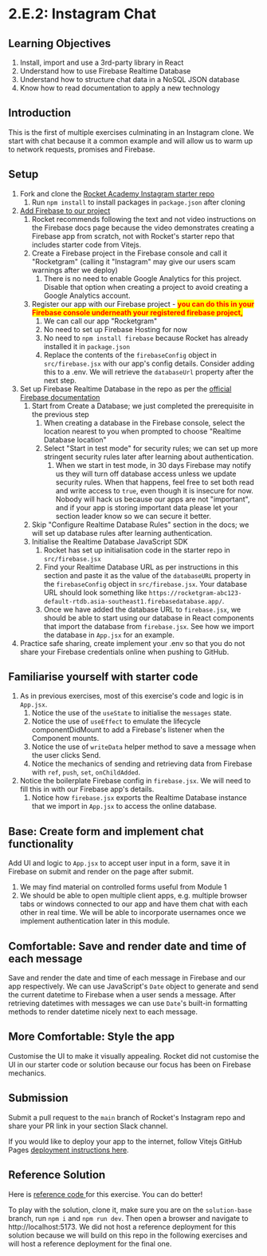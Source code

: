 # 2.E.2: Instagram Chat

## Learning Objectives

1. Install, import and use a 3rd-party library in React
2. Understand how to use Firebase Realtime Database
3. Understand how to structure chat data in a NoSQL JSON database
4. Know how to read documentation to apply a new technology

## Introduction

This is the first of multiple exercises culminating in an Instagram clone. We start with chat because it a common example and will allow us to warm up to network requests, promises and Firebase.

## Setup

1. Fork and clone the [Rocket Academy Instagram starter repo](https://github.com/rocketacademy/instagram-3.2)
   1. Run `npm install` to install packages in `package.json` after cloning
2. [Add Firebase to our project](https://firebase.google.com/docs/web/setup)
   1. Rocket recommends following the text and not video instructions on the Firebase docs page because the video demonstrates creating a Firebase app from scratch, not with Rocket's starter repo that includes starter code from Vitejs.
   2. Create a Firebase project in the Firebase console and call it "Rocketgram" (calling it "Instagram" may give our users scam warnings after we deploy)
      1. There is no need to enable Google Analytics for this project. Disable that option when creating a project to avoid creating a Google Analytics account.
   3. Register our app with our Firebase project - <mark style="color:red;">**you can do this in your Firebase console underneath your registered firebase project,**</mark>&#x20;
      1. We can call our app "Rocketgram"
      2. No need to set up Firebase Hosting for now
      3. No need to `npm install firebase` because Rocket has already installed it in `package.json`
      4. Replace the contents of the `firebaseConfig` object in `src/firebase.jsx` with our app's config details. Consider adding this to a .env. We will retrieve the `databaseUrl` property after the next step.
3. Set up Firebase Realtime Database in the repo as per the [official Firebase documentation](https://firebase.google.com/docs/database/web/start)
   1. Start from Create a Database; we just completed the prerequisite in the previous step
      1. When creating a database in the Firebase console, select the location nearest to you when prompted to choose "Realtime Database location"
      2. Select "Start in test mode" for security rules; we can set up more stringent security rules later after learning about authentication.
         1. When we start in test mode, in 30 days Firebase may notify us they will turn off database access unless we update security rules. When that happens, feel free to set both read and write access to `true`, even though it is insecure for now. Nobody will hack us because our apps are not "important", and if your app is storing important data please let your section leader know so we can secure it better.
   2. Skip "Configure Realtime Database Rules" section in the docs; we will set up database rules after learning authentication.
   3. Initialise the Realtime Database JavaScript SDK
      1. Rocket has set up initialisation code in the starter repo in `src/firebase.jsx`
      2. Find your Realtime Database URL as per instructions in this section and paste it as the value of the `databaseURL` property in the `firebaseConfig` object in `src/firebase.jsx`. Your database URL should look something like `https://rocketgram-abc123-default-rtdb.asia-southeast1.firebasedatabase.app/`.
      3. Once we have added the database URL to `firebase.jsx`, we should be able to start using our database in React components that import the database from `firebase.jsx`. See how we import the database in `App.jsx` for an example.
4. Practice safe sharing, create implement your .env so that you do not share your Firebase credentials online when pushing to GitHub.

## Familiarise yourself with starter code

1. As in previous exercises, most of this exercise's code and logic is in `App.jsx`.
   1. Notice the use of the `useState` to initialise the `messages` state.
   2. Notice the use of `useEffect` to emulate the lifecycle componentDidMount to add a Firebase's listener when the Component mounts.
   3. Notice the use of `writeData` helper method to save a message when the user clicks Send.
   4. Notice the mechanics of sending and retrieving data from Firebase with `ref`, `push`, `set`, `onChildAdded`.
2. Notice the boilerplate Firebase config in `firebase.jsx`. We will need to fill this in with our Firebase app's details.
   1. Notice how `firebase.jsx` exports the Realtime Database instance that we import in `App.jsx` to access the online database.

## Base: Create form and implement chat functionality

Add UI and logic to `App.jsx` to accept user input in a form, save it in Firebase on submit and render on the page after submit.&#x20;

1. We may find material on controlled forms useful from Module 1
2. We should be able to open multiple client apps, e.g. multiple browser tabs or windows connected to our app and have them chat with each other in real time. We will be able to incorporate usernames once we implement authentication later in this module.

## Comfortable: Save and render date and time of each message

Save and render the date and time of each message in Firebase and our app respectively. We can use JavaScript's `Date` object to generate and send the current datetime to Firebase when a user sends a message. After retrieving datetimes with messages we can use `Date`'s built-in formatting methods to render datetime nicely next to each message.

## More Comfortable: Style the app

Customise the UI to make it visually appealing. Rocket did not customise the UI in our starter code or solution because our focus has been on Firebase mechanics.

## Submission

Submit a pull request to the `main` branch of Rocket's Instagram repo and share your PR link in your section Slack channel.

If you would like to deploy your app to the internet, follow Vitejs GitHub Pages [deployment instructions here](https://vitejs.dev/guide/static-deploy.html).

## Reference Solution

Here is [reference code ](https://github.com/rocketacademy/instagram-3.2/tree/solution-chat-base)for this exercise. You can do better!

To play with the solution, clone it, make sure you are on the `solution-base` branch, run `npm i` and `npm run dev`. Then open a browser and navigate to http://localhost:5173. We did not host a reference deployment for this solution because we will build on this repo in the following exercises and will host a reference deployment for the final one.
